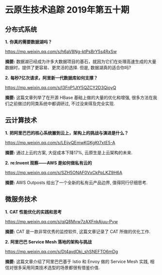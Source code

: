 # 云原生技术追踪 2019年第五十期

## 分布式系统

**1.** **你真的需要数据湖吗？**

https://mp.weixin.qq.com/s/h6aV8Ng-ktPsBrY5s4RxSw

**摘要:** 数据湖已经成为许多大数据项目的基石，就因为它们在处理高速生成的大量数据时，提供了更容易、更灵活的选择. 但是, 数据湖真的适合你吗?

**2.** **每秒7亿次请求，阿里新一代数据库如何支撑？**

https://mp.weixin.qq.com/s/I3FnP1JtY5QZCY2D3QioyQ

**摘要:** 这篇文章列举了在开源 HBase 基础上做的大量的优化和增强, 很多方法在我们之前做过的同类系统中都调研过, 不过没来得及完全实现.

## 云计算技术

**1.** **把阿里巴巴的核心系统搬到云上，架构上的挑战与演进是什么？**

https://mp.weixin.qq.com/s/LEijvQEmwKGKgKt7xtE5-A

**摘要:** 通过上云的方案, 大促成本下降17%, 云原生是上云架构的未来.

**2.** **re:Invent 观察——AWS 是如何做私有云的**

https://mp.weixin.qq.com/s/SZH5ONAF0VxCkPpLKZ9H6A

**摘要:** AWS Outposts 给出了一个全新的私有云产品边界, 值得同行仔细思考.

## 微服务技术

**1.** **CAT 性能优化的实践和思考**

https://mp.weixin.qq.com/s/qjQ8Mvw7zAXFnkAjuu-Pyw

**摘要:** CAT 是一款非常优秀的监控软件, 这篇文章记录了 CAT 所做的优化工作.

**2.** **阿里巴巴 Service Mesh 落地的架构与挑战**

https://mp.weixin.qq.com/s/Dt4avdOkj_shSNEFTO6mDg

**摘要:** 这篇文章介绍了阿里巴巴基于 Istio 和 Envoy 做的 Service Mesh 实践, 相信对很多采用同类技术选型的场景都很有借鉴价值.
